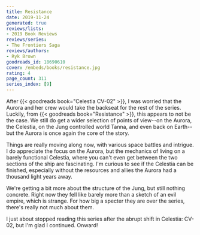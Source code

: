 ```yaml
---
title: Resistance
date: 2019-11-24
generated: true
reviews/lists:
- 2019 Book Reviews
reviews/series:
- The Frontiers Saga
reviews/authors:
- Ryk Brown
goodreads_id: 18690610
cover: /embeds/books/resistance.jpg
rating: 4
page_count: 311
series_index: [9]
---
```

After {{< goodreads book="Celestia CV-02" >}}, I was worried that the Aurora and her crew would take the backseat for the rest of the series. Luckily, from {{< goodreads book="Resistance" >}}, this appears to not be the case. We still do get a wider selection of points of view--on the Aurora, the Celestia, on the Jung controlled world Tanna, and even back on Earth--but the Aurora is once again the core of the story.  

Things are really moving along now, with various space battles and intrigue. I do appreciate the focus on the Aurora, but the mechanics of living on a barely functional Celestia, where you can't even get between the two sections of the ship are fascinating. I'm curious to see if the Celestia can be finished, especially without the resources and allies the Aurora had a thousand light years away.  

<!--more-->

We're getting a bit more about the structure of the Jung, but still nothing concrete. Right now they fell like barely more than a sketch of an evil empire, which is strange. For how big a specter they are over the series, there's really not much about them.  

I just about stopped reading this series after the abrupt shift in Celestia: CV-02, but I'm glad I continued. Onward!